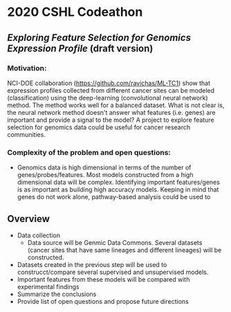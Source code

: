 # 2020 CSHL Codeathon
## *Exploring Feature Selection for Genomics Expression Profile* (draft version)


### Motivation: 

NCI-DOE collaboration (https://github.com/ravichas/ML-TC1) show that expression profiles collected from different cancer sites can be modeled (classification) using the deep-learning (convolutional neural network) method. The method works well for a balanced dataset. What is not clear is, the neural network method doesn't answer what features (i.e. genes) are important and provide a signal to the model? A project to explore feature selection for genomics data could be useful for cancer research communities.

### Complexity of the problem and open questions:

* Genomics data is high dimensional in terms of the number of genes/probes/features. Most models constructed from a high dimensional data will be complex. Identifying important features/genes is as important as building high accuracy models. Keeping in mind that genes do not work alone, pathway-based analysis could be used to 

## Overview 
* Data collection 
  * Data source will be Genmic Data Commons. Several datasets (cancer sites that have same lineages and different lineages) will be constructed.
* Datasets created in the previous step will be used to construcct/compare several supervised and unsupervised models. 
* Important features from these models will be compared with experimental findings
* Summarize the conclusions
* Provide list of open questions and propose future directions
